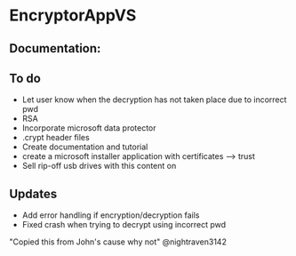# EncryptorAppVS

## Documentation:


## To do
* Let user know when the decryption has not taken place due to incorrect pwd
* RSA
* Incorporate microsoft data protector
* .crypt header files
* Create documentation and tutorial
* create a microsoft installer application with certificates --> trust
* Sell rip-off usb drives with this content on

## Updates
* Add error handling if encryption/decryption fails
* Fixed crash when trying to decrypt using incorrect pwd


"Copied this from John's cause why not" @nightraven3142
